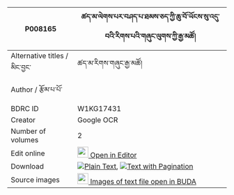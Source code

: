 |P008165|ཚད་མ་ལེགས་པར་བཤད་པ་ཐམས་ཅད་ཀྱི་ཆུ་བོ་ཡོངས་སུ་འདུ་བའི་རིགས་པའི་གཞུང་ལུགས་ཀྱི་རྒྱ་མཚོ། 
| --- | --- 
|Alternative titles / མིང་བྱང་  |ཚད་མ་རིགས་གཞུང་རྒྱ་མཚོ།
|Author / རྩོམ་པ་པོ་  | 
|BDRC ID | W1KG17431
|Creator | Google OCR
|Number of volumes | 2
|Edit online | [<img width="25" src="https://img.icons8.com/color/25/000000/edit-property.png"> Open in Editor](http://editor.openpecha.org/P008165)
|Download | [![](https://img.icons8.com/color/20/000000/txt.png)Plain Text](https://github.com/Openpecha/P008165/releases/download/v02/P008165_base.zip), [![](https://img.icons8.com/color/20/000000/txt.png)Text with Pagination](https://github.com/Openpecha/P008165/releases/download/v02/P008165_hfml.zip)
|Source images | [<img width="25" src="https://library.bdrc.io/icons/BUDA-small.svg"> Images of text file open in BUDA](https://library.bdrc.io/show/bdr:W1KG17431)